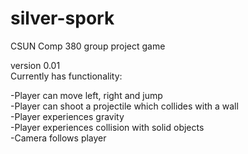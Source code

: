 # silver-spork
CSUN Comp 380 group project game

version 0.01  
Currently has functionality:

-Player can move left, right and jump  
-Player can shoot a projectile which collides with a wall  
-Player experiences gravity  
-Player experiences collision with solid objects  
-Camera follows player  
